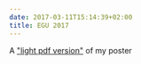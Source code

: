 ```yaml
---
date: 2017-03-11T15:14:39+02:00
title: EGU 2017
---
```

A ["light pdf version"](/images/yairmau_egu2017.pdf) of my poster